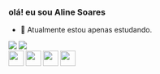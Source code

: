 ### olá! eu sou Aline Soares

- 🔭 Atualmente estou apenas estudando.
<div>
  <a heref="https://github.com/Aline01600">
  <img heigth="180em" src="https://github-readme-stats.vercel.app/api?username=Aline01600&show_icons=true&theme=radical&include_all_commits=true&count_private=true"/> 
  <img heigth="180em" src="https://github-readme-stats.vercel.app/api/top-langs/?username=Aline01600&layout=compact&langs_count=16&theme=radical"/>  
    
</div>
  <img align="center" height="30"  src="https://cdn.jsdelivr.net/gh/devicons/devicon/icons/c/c-original.svg">
  <img align="center" height="30"  src="https://cdn.jsdelivr.net/gh/devicons/devicon/icons/html5/html5-original.svg">
  <img align="center" height="30"  src="https://cdn.jsdelivr.net/gh/devicons/devicon/icons/css3/css3-original.svg">
  <img align="center" height="30"  src="https://cdn.jsdelivr.net/gh/devicons/devicon/icons/javascript/javascript-original.svg">
<div>

  
</div>
